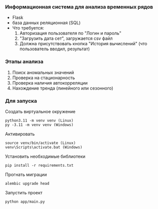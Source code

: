### Информационная система для анализа временных рядов
- Flask
- база данных реляционная (SQL)
- Что требуется: 
  1. Авторизация пользователя по "Логин и пароль"
  2. "Загрузить дата сет", загружается csv файл
  3. Должна присутствовать кнопка "История вычислений" (что пользователь вводил, результат)
  

### Этапы анализа

1. Поиск аномальных значений
2. Проверка на стационарность
3. Проверка наличия автокорреляции
4. Нахождение тренда (линейного или сезонного)


### Для запуска 

Создать виртуальное окружение
```commandline
python3.11 -m venv venv (Linux)
py -3.11 -m venv venv (Windows)
```

Активировать 
```commandline
source venv/bin/activate (Linux)
venv\Scripts\activate.bat (Windows)
```

Установить необходимые библиотеки 
```commandline
pip install -r requirements.txt
```

Прогнать миграции
```commandline
alembic upgrade head
```

Запустить проект
```commandline
python app/main.py
```
